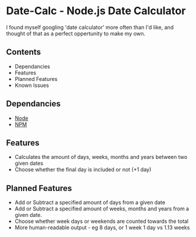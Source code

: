 # Date-Calc - Node.js Date Calculator

I found myself googling 'date calculator' more often than I'd like, and thought of that as a perfect oppertunity to make my own.

## **Contents**
- Dependancies
- Features
- Planned Features
- Known Issues

## **Dependancies**
- [Node](https://nodejs.org/)
- [NPM](https://www.npmjs.com)

## **Features**
- Calculates the amount of days, weeks, months and years between two given dates
- Choose whether the final day is included or not (+1 day)

## **Planned Features**
- Add or Subtract a specified amount of days from a given date
- Add or Subtract a specified amount of weeks, months and years from a given date.
- Choose whether week days or weekends are counted towards the total
- More human-readable output - eg 8 days, or 1 week 1 day vs 1.13 weeks

